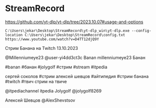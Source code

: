 # StreamRecord

https://github.com/yt-dlp/yt-dlp/tree/2023.10.07#usage-and-options


`C:\Users\jekar\Desktop\StreamRecord\yt-dlp_win\yt-dlp.exe --config-location C:\Users\jekar\Desktop\StreamRecord\config.txt https://www.youtube.com/watch?v=D4TT12djQ9Y`


Стрим Банана на Twitch 13.10.2023


@Millenniumeye23  @user-yi4dd3ct3c Banan millenniumeye23 Банан

#banan #банан #jolygolf #стрим #stream #itpedia 

сергей соколов
#стрим
алексей шевцов
#айтипедия
#стрим банана
#twitch
#твич
стрим на твиче


@itpediachannel itpedia 
Jolygolf 
@jolygolf8269

Алексей Шевцов @AlexShevstsov